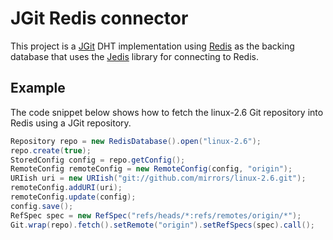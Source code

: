 # JGit Redis connector

This project is a [JGit](http://www.eclipse.org/jgit/) DHT implementation using
[Redis](http://redis.io/) as the backing database that uses the [Jedis](https://github.com/xetorthio/jedis)
library for connecting to Redis.

## Example

The code snippet below shows how to fetch the linux-2.6 Git repository into
Redis using a JGit repository.

```java
Repository repo = new RedisDatabase().open("linux-2.6");
repo.create(true);
StoredConfig config = repo.getConfig();
RemoteConfig remoteConfig = new RemoteConfig(config, "origin");
URIish uri = new URIish("git://github.com/mirrors/linux-2.6.git");
remoteConfig.addURI(uri);
remoteConfig.update(config);
config.save();
RefSpec spec = new RefSpec("refs/heads/*:refs/remotes/origin/*");
Git.wrap(repo).fetch().setRemote("origin").setRefSpecs(spec).call();
```
